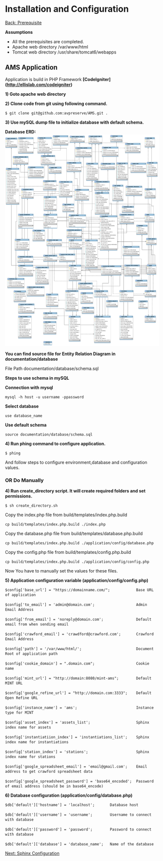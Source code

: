 Installation and Configuration
===
[Back: Prerequisite](prerequisite.md)

**Assumptions**

* All the prerequisites are completed.
* Apache web directory /var/www/html
* Tomcat web directory /usr/share/tomcat6/webapps

AMS Application
----------
Application is build in PHP Framework **[CodeIgniter] (http://ellislab.com/codeigniter)**

**1) Goto apache web directory**

**2) Clone code from git using following command.**

	$ git clone git@github.com:avpreserve/AMS.git .

**3) Use mySQL dump file to initialize database with default schema.**
 
**Database ERD:**
![alt text](database/ERD_database.png "ERD database")

**You can find source file for Entity Relation Diagram in documentation/database**

  File Path documentation/database/schema.sql
   
  **Steps to use schema in mySQL**

**Connection with mysql**

	mysql -h host -u username -ppassword

**Select database**

	use database_name

**Use default schema**

	source documentation/database/schema.sql

**4) Run phing command to configure application.**

	$ phing

And follow steps to configure environment,database and configuration values.

### OR Do Manually


**4) Run create_directory script. It will create required folders and set permissions.**

	$ sh create_directory.sh

Copy the index.php file from build/templates/index.php.build

	cp build/templates/index.php.build ./index.php

Copy the database.php file from build/templates/database.php.build

	cp build/templates/index.php.build ./application/config/database.php

Copy the config.php file from build/templates/config.php.build

	cp build/templates/index.php.build ./application/config/config.php

Now You have to manually set the values for these files.




**5) Application configuration variable (application/config/config.php)**

	$config['base_url'] = "https://domainname.com/";			Base URL of application

	$config['to_email'] = 'admin@domain.com';					Admin Email Address

	$config['from_email'] = 'noreply@domain.com';				Default email from when sending email

	$config['crawford_email'] = 'crawdford@crawford.com';		Crawford Email Address

	$config['path'] = '/var/www/html/';							Document Root of application path

	$config['cookie_domain'] = ".domain.com";					Cookie name

	$config['mint_url'] = "http://domain:8080/mint-ams";		Default MINT URL 

	$config['google_refine_url'] = "http://domain.com:3333";	Default Open Refine URL

	$config['instance_name'] = 'ams';							Instance type for MINT	

	$config['asset_index'] = 'assets_list';						Sphinx index name for assets

	$config['instantiatiion_index'] = 'instantiations_list';	Sphinx index name for instantiations

	$config['station_index'] = 'stations';						Sphinx index name for stations

	$config['google_spreadsheet_email'] = 'email@gmail.com';	Email address to get crawford spreadsheet data

	$config['google_spreadsheet_password'] = 'base64_encoded';	Password of email address (should be in base64_encode)

**6) Database configuration (application/config/database.php)**
	
	$db['default']['hostname'] = 'localhost';		Database host

	$db['default']['username'] = 'username';		Username to connect with database

	$db['default']['password'] = 'password';		Password to connect with database

	$db['default']['database'] = 'database_name';   Name of the database

	

[Next: Sphinx Configuration](sphinx-configure.md)	



